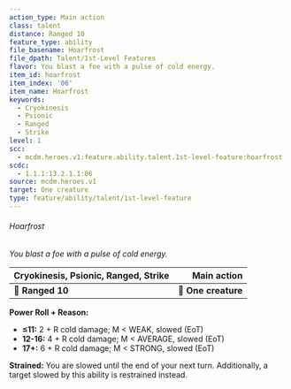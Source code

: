 ```yaml
---
action_type: Main action
class: talent
distance: Ranged 10
feature_type: ability
file_basename: Hoarfrost
file_dpath: Talent/1st-Level Features
flavor: You blast a foe with a pulse of cold energy.
item_id: hoarfrost
item_index: '06'
item_name: Hoarfrost
keywords:
  - Cryokinesis
  - Psionic
  - Ranged
  - Strike
level: 1
scc:
  - mcdm.heroes.v1:feature.ability.talent.1st-level-feature:hoarfrost
scdc:
  - 1.1.1:13.2.1.1:06
source: mcdm.heroes.v1
target: One creature
type: feature/ability/talent/1st-level-feature
---
```


###### Hoarfrost

*You blast a foe with a pulse of cold energy.*

| **Cryokinesis, Psionic, Ranged**, **Strike** |     **Main action** |
| -------------------------------------------- | ------------------: |
| **📏 Ranged 10**                             | **🎯 One creature** |

**Power Roll + Reason:**

- **≤11:** 2 + R cold damage; M < WEAK, slowed (EoT)
- **12-16:** 4 + R cold damage; M < AVERAGE, slowed (EoT)
- **17+:** 6 + R cold damage; M < STRONG, slowed (EoT)

**Strained:** You are slowed until the end of your next turn. Additionally, a target slowed by this ability is restrained instead.

